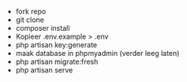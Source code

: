 - fork repo
- git clone
- composer install
- Kopieer .env.example > .env
- php artisan key:generate
- maak database in phpmyadmin (verder leeg laten)
- php artisan migrate:fresh
- php artisan serve
